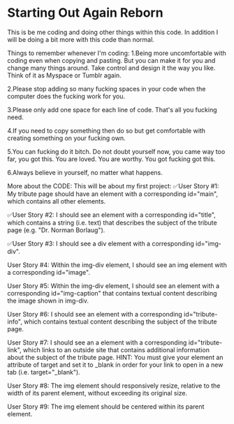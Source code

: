 # Starting Out Again Reborn

This is be me coding and doing other things within this code.
In addition I will be doing a bit more with this code than normal.

Things to remember whenever I'm coding:
1.Being more uncomfortable with coding even when copying and pasting. But you can make it for you and change many things around. Take control and design it the way you like. Think of it as Myspace or Tumblr again.

2.Please stop adding so many fucking spaces in your code when the computer does the fucking work for you.

3.Please only add one space for each line of code. That's all you fucking need.

4.If you need to copy something then do so but get comfortable with creating something on your fucking own.

5.You can fucking do it bitch. Do not doubt yourself now, you came way too far, you got this. You are loved. You are worthy. You got fucking got this.

6.Always believe in yourself, no matter what happens.

More about the CODE:
This will be about my first project:
✅User Story #1: My tribute page should have an element with a corresponding id="main", which contains all other elements.

✅User Story #2: I should see an element with a corresponding id="title", which contains a string (i.e. text) that describes the subject of the tribute page (e.g. "Dr. Norman Borlaug").

✅User Story #3: I should see a div element with a corresponding id="img-div".

User Story #4: Within the img-div element, I should see an img element with a corresponding id="image".

User Story #5: Within the img-div element, I should see an element with a corresponding id="img-caption" that contains textual content describing the image shown in img-div.

User Story #6: I should see an element with a corresponding id="tribute-info", which contains textual content describing the subject of the tribute page.

User Story #7: I should see an a element with a corresponding id="tribute-link", which links to an outside site that contains additional information about the subject of the tribute page. HINT: You must give your element an attribute of target and set it to _blank in order for your link to open in a new tab (i.e. target="_blank").

User Story #8: The img element should responsively resize, relative to the width of its parent element, without exceeding its original size.

User Story #9: The img element should be centered within its parent element.
